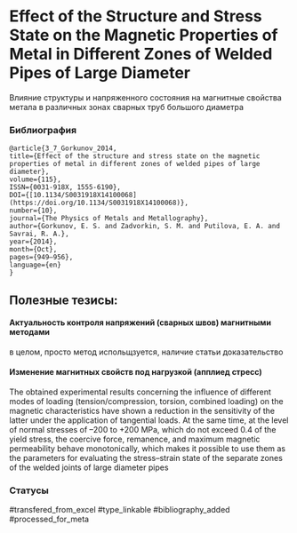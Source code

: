 # Effect of the Structure and Stress State on the Magnetic Properties of Metal in Different Zones of Welded Pipes of Large Diameter

Влияние структуры и напряженного состояния на магнитные свойства метала в различных зонах сварных труб большого диаметра

### Библиография
```
@article{3_7_Gorkunov_2014,
title={Effect of the structure and stress state on the magnetic properties of metal in different zones of welded pipes of large diameter},
volume={115},
ISSN={0031-918X, 1555-6190},
DOI={[10.1134/S0031918X14100068](https://doi.org/10.1134/S0031918X14100068)},
number={10},
journal={The Physics of Metals and Metallography},
author={Gorkunov, E. S. and Zadvorkin, S. M. and Putilova, E. A. and Savrai, R. A.},
year={2014},
month={Oct},
pages={949–956},
language={en}
}
```

## Полезные тезисы:

#### Актуальность контроля напряжений (сварных швов) магнитными методами
в целом, просто метод испольщзуется, наличие статьи доказательство
#### Изменение магнитных свойств под нагрузкой (апплиед стресс)
The obtained experimental results concerning the influence of different modes of loading (tension/compression, torsion, combined loading) on the magnetic characteristics have shown a reduction in the sensitivity of the latter under the application of tangential loads. At the same time, at the level of normal stresses of –200 to +200 MPa, which do not exceed 0.4 of the yield stress, the coercive force, remanence, and maximum magnetic permeability behave monotonically, which makes it possible to use them as the parameters for evaluating the stress–strain state of the separate zones of the welded joints of large diameter pipes

### Статусы
#transfered_from_excel 
#type_linkable
#bibliography_added
#processed_for_meta

